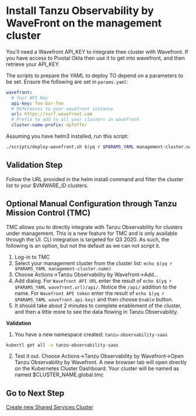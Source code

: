 # Install Tanzu Observability by WaveFront on the management cluster

You'll need a Wavefront API_KEY to integrate thee cluster with Wavefront.
If you have access to Pivotal Okta then use it to get into wavefront, and then retrieve your API_KEY.

The scripts to prepare the YAML to deploy TO depend on a parameters to be set.  Ensure the following are set in `params.yaml`:

```yaml
wavefront:
  # Your API Key
  api-key: foo-bar-foo
  # References to your wavefront instance
  url: https://surf.wavefront.com
  # Prefix to add to all your clusters in wavefront
  cluster-name-prefix: dpfeffer
```

Assuming you have helm3 installed, run this script:

```bash
./scripts/deploy-wavefront.sh $(yq r $PARAMS_YAML management-cluster.name)
```

## Validation Step

Follow the URL provided in the helm install command and filter the cluster list to your $VMWARE_ID clusters.

## Optional Manual Configuration through Tanzu Mission Control (TMC)

TMC allows you to directly integrate with Tanzu Observability for clusters under management.  This is a new feature for TMC and is only available through the UI.  CLI integration is targeted for Q3 2020.  As such, the following is an option, but not the default as we can not script it.

1. Log-in to TMC
2. Select your management cluster from the cluster list: `echo $(yq r $PARAMS_YAML management-cluster.name)`
3. Choose Actions->Tanzu Observability by Wavefront->Add...
4. Add dialog.  For `Wavefront API URL` enter the result of `echo $(yq r $PARAMS_YAML wavefront.url)/api/`.  Notice the `/api/` addition to the name. For `Wavefront API token` enter the result of `echo $(yq r $PARAMS_YAML wavefront.api-key)` and then choose `Enable` button.
5. It should take about 2 minutes to complete enablement of the cluster, and then a little more to see the data flowing in Tanzu Observability.

**Validation**
1. You have a new namespace created: `tanzu-observability-saas`
```bash
kubectl get all -n tanzu-observability-saas
```
2. Test it out.  Choose Actions->Tanzu Observability by Wavefront->Open Tanzu Observability by Wavefront.  A new browser tab will open directly on the Kubernetes Cluster Dashboard.  Your cluster will be named as named $CLUSTER_NAME.global.tmc

## Go to Next Step

[Create new Shared Services Cluster](../shared-services-cluster/01_install_tkg_ssc.md)
